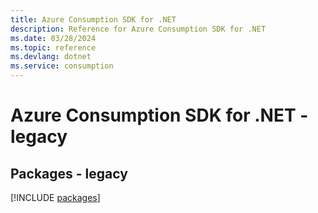 ```yaml
---
title: Azure Consumption SDK for .NET
description: Reference for Azure Consumption SDK for .NET
ms.date: 03/28/2024
ms.topic: reference
ms.devlang: dotnet
ms.service: consumption
---
```

# Azure Consumption SDK for .NET - legacy
## Packages - legacy
[!INCLUDE [packages](consumption-index.md)]